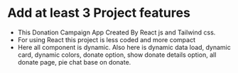# Add at least 3 Project features

- This Donation Campaign App Created By React js and Tailwind css.
- For using React this project is less coded and more compact
- Here all component is dynamic. Also here is dynamic data load, dynamic card, dynamic colors, donate option, show donate details option, all donate page, pie chat base on donate.
